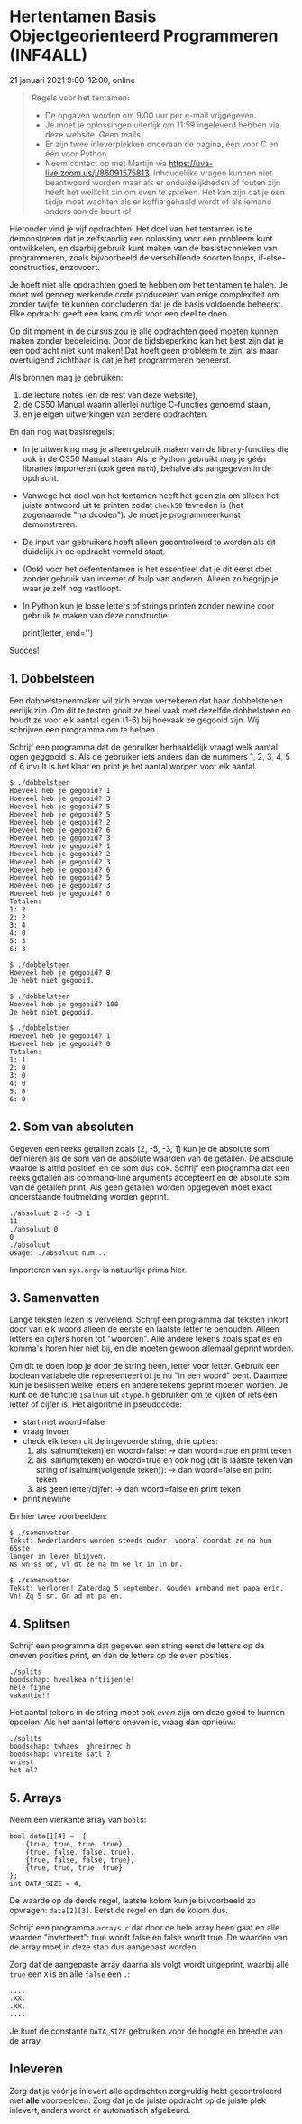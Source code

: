 # Hertentamen Basis Objectgeorienteerd Programmeren (INF4ALL)

21 januari 2021  9:00–12:00, online

> Regels voor het tentamen:
> 
> - De opgaven worden om 9:00 uur per e-mail vrijgegeven.
> - Je moet je oplossingen uiterlijk om 11:59 ingeleverd hebben via deze website. Geen mails.
> - Er zijn twee inleverplekken onderaan de pagina, één voor C en één voor Python.
> - Neem contact op met Martijn via <https://uva-live.zoom.us/j/86091575813>. Inhoudelijke vragen kunnen niet beantwoord worden maar als er onduidelijkheden of fouten zijn heeft het wellicht zin om even te spreken. Het kan zijn dat je een tijdje moet wachten als er koffie gehaald wordt of als iemand anders aan de beurt is!

Hieronder vind je vijf opdrachten. Het doel van het tentamen is te demonstreren dat je zelfstandig een oplossing voor een probleem kunt ontwikkelen, en daarbij gebruik kunt maken van de basistechnieken van programmeren, zoals bijvoorbeeld de verschillende soorten loops, if-else-constructies, enzovoort.

Je hoeft niet alle opdrachten goed te hebben om het tentamen te halen. Je moet wel genoeg werkende code produceren van enige complexiteit om zonder twijfel te kunnen concluderen dat je de basis voldoende beheerst. Elke opdracht geeft een kans om dit voor een deel te doen.

Op dit moment in de cursus zou je alle opdrachten goed moeten kunnen maken zonder begeleiding. Door de tijdsbeperking kan het best zijn dat je een opdracht niet kunt maken! Dat hoeft geen probleem te zijn, als maar overtuigend zichtbaar is dat je het programmeren beheerst.

Als bronnen mag je gebruiken:

1. de lecture notes (en de rest van deze website),
2. de CS50 Manual waarin allerlei nuttige C-functies genoemd staan,
3. en je eigen uitwerkingen van eerdere opdrachten.

En dan nog wat basisregels:

- In je uitwerking mag je alleen gebruik maken van de library-functies die ook in de CS50 Manual staan. Als je Python gebruikt mag je géén libraries importeren (ook geen `math`), behalve als aangegeven in de opdracht.

- Vanwege het doel van het tentamen heeft het geen zin om alleen het juiste antwoord uit te printen zodat `check50` tevreden is (het zogenaamde "hardcoden"). Je moet je programmeerkunst demonstreren.

- De input van gebruikers hoeft alleen gecontroleerd te worden als dit duidelijk in de opdracht vermeld staat.

- (Ook) voor het oefententamen is het essentieel dat je dit eerst doet zonder gebruik van internet of hulp van anderen. Alleen zo begrijp je waar je zelf nog vastloopt.

- In Python kun je losse letters of strings printen zonder newline door gebruik te maken van deze constructie:

    print(letter, end='')

Succes!

## 1. Dobbelsteen

Een dobbelstenenmaker wil zich ervan verzekeren dat haar dobbelstenen eerlijk zijn. Om dit te testen gooit ze heel vaak met dezelfde dobbelsteen en houdt ze voor elk aantal ogen (1-6) bij hoevaak ze gegooid zijn. Wij schrijven een programma om te helpen.

Schrijf een programma dat de gebruiker herhaaldelijk vraagt welk aantal ogen geggooid is. Als de gebruiker iets anders dan de nummers 1, 2, 3, 4, 5 of 6 invult is het klaar en print je het aantal worpen voor elk aantal.

    $ ./dobbelsteen
    Hoeveel heb je gegooid? 1
    Hoeveel heb je gegooid? 3
    Hoeveel heb je gegooid? 5
    Hoeveel heb je gegooid? 5
    Hoeveel heb je gegooid? 2
    Hoeveel heb je gegooid? 6
    Hoeveel heb je gegooid? 3
    Hoeveel heb je gegooid? 1
    Hoeveel heb je gegooid? 2
    Hoeveel heb je gegooid? 3
    Hoeveel heb je gegooid? 6
    Hoeveel heb je gegooid? 5
    Hoeveel heb je gegooid? 3
    Hoeveel heb je gegooid? 0
    Totalen:
    1: 2
    2: 2
    3: 4
    4: 0
    5: 3
    6: 3

    $ ./dobbelsteen
    Hoeveel heb je gegooid? 0
    Je hebt niet gegooid.

    $ ./dobbelsteen
    Hoeveel heb je gegooid? 100
    Je hebt niet gegooid.

    $ ./dobbelsteen
    Hoeveel heb je gegooid? 1
    Hoeveel heb je gegooid? 0
    Totalen:
    1: 1
    2: 0
    3: 0
    4: 0
    5: 0
    6: 0

## 2. Som van absoluten

Gegeven een reeks getallen zoals [2, -5, -3, 1] kun je de absolute som definiëren als de som van de absolute waarden van de getallen. De absolute waarde is altijd positief, en de som dus ook. Schrijf een programma dat een reeks getallen als command-line arguments accepteert en de absolute som van de getallen print. Als geen getallen worden opgegeven moet exact onderstaande foutmelding worden geprint.

    ./absoluut 2 -5 -3 1
    11
    ./absoluut 0
    0
    ./absoluut
    Usage: ./absoluut num...

Importeren van `sys.argv` is natuurlijk prima hier.

## 3. Samenvatten

Lange teksten lezen is vervelend. Schrijf een programma dat teksten inkort door van elk woord alleen de eerste en laatste letter te behouden. Alleen letters en cijfers horen tot "woorden". Alle andere tekens zoals spaties en komma's horen hier niet bij, en die moeten gewoon allemaal geprint worden.

Om dit te doen loop je door de string heen, letter voor letter. Gebruik een boolean variabele die representeert of je nu "in een woord" bent. Daarmee kun je beslissen welke letters en andere tekens geprint moeten worden. Je kunt de de functie `isalnum` uit `ctype.h` gebruiken om te kijken of iets een letter of cijfer is. Het algoritme in pseudocode:

- start met woord=false
- vraag invoer
- check elk teken uit de ingevoerde string, drie opties:
    1. als isalnum(teken) en woord=false: 
            -> dan woord=true en print teken
    2. als isalnum(teken) en woord=true en ook nog
         (dit is laatste teken van string of isalnum(volgende teken)):
            -> dan woord=false en print teken
    3. als geen letter/cijfer:
            -> dan woord=false en print teken
- print newline

En hier twee voorbeelden:

    $ ./samenvatten
    Tekst: Nederlanders worden steeds ouder, vooral doordat ze na hun 65ste
    langer in leven blijven.
    Ns wn ss or, vl dt ze na hn 6e lr in ln bn.

    $ ./samenvatten
    Tekst: Verloren! Zaterdag 5 september. Gouden armband met papa erin.
    Vn! Zg 5 sr. Gn ad mt pa en.

## 4. Splitsen

Schrijf een programma dat gegeven een string eerst de letters op de oneven posities print, en dan de letters op de even posities.

    ./splits
    boodschap: hvealkea nftiijen!e!
    hele fijne
    vakantie!!

Het aantal tekens in de string moet ook *even* zijn om deze goed te kunnen opdelen. Als het aantal letters oneven is, vraag dan opnieuw:

    ./splits
    boodschap: twhaes  ghreirnec h
    boodschap: vhreite satl ?
    vriest
    het al?

## 5. Arrays

Neem een vierkante array van `bool`s:

    bool data[][4] =  {
        {true, true, true, true},
        {true, false, false, true},
        {true, false, false, true},
        {true, true, true, true}
    };
    int DATA_SIZE = 4;

De waarde op de derde regel, laatste kolom kun je bijvoorbeeld zo opvragen: `data[2][3]`. Eerst de regel en dan de kolom dus.

Schrijf een programma `arrays.c` dat door de hele array heen gaat en alle waarden "inverteert": true wordt false en false wordt true. De waarden van de array moet in deze stap dus aangepast worden.

Zorg dat de aangepaste array daarna als volgt wordt uitgeprint, waarbij alle `true` een `X` is en alle `false` een `.`:

    ....
    .XX.
    .XX.
    ....

Je kunt de constante `DATA_SIZE` gebruiken voor de hoogte en breedte van de array.

## Inleveren

Zorg dat je vóór je inlevert alle opdrachten zorgvuldig hebt gecontroleerd met **alle** voorbeelden. Zorg dat je de juiste opdracht op de juiste plek inlevert, anders wordt er automatisch afgekeurd.

